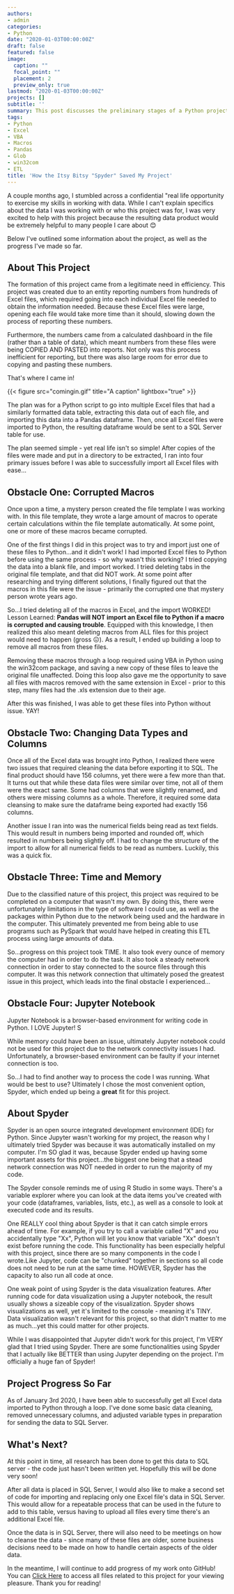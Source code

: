 ```yaml
---
authors:
- admin
categories:
- Python
date: "2020-01-03T00:00:00Z"
draft: false
featured: false
image:
  caption: ""
  focal_point: ""
  placement: 2
  preview_only: true
lastmod: "2020-01-03T00:00:00Z"
projects: []
subtitle: ''
summary: This post discusses the preliminary stages of a Python project that extracts data out of hundreds of Excel files, followed by sending them to SQL Server. Jupyter posed some unexpected network issues, and Spyder was a wonderful solution!
tags:
- Python
- Excel
- VBA
- Macros
- Pandas
- Glob
- win32com
- ETL
title: 'How the Itsy Bitsy "Spyder" Saved My Project'
---
```


A couple months ago, I stumbled across a confidential "real life opportunity to exercise my skills in working with data. While I can't explain specifics about the data I was working with or who this project was for, I was very excited to help with this project because the resulting data product would be extremely helpful to many people I care about :blush: 

Below I've outlined some information about the project, as well as the progress I've made so far.

## About This Project

The formation of this project came from a legitimate need in efficiency. This project was created due to an entity reporting numbers from hundreds of Excel files, which required going into each individual Excel file needed to obtain the information needed. Because these Excel files were large, opening each file would take more time than it should, slowing down the process of reporting these numbers.

Furthermore, the numbers came from a calculated dashboard in the file (rather than a table of data), which meant numbers from these files were being COPIED AND PASTED into reports. Not only was this process inefficient for reporting, but there was also large room for error due to copying and pasting these numbers.

That's where I came in!

{{< figure src="comingin.gif" title="A caption" lightbox="true" >}}

The plan was for a Python script to go into multiple Excel files that had a similarly formatted data table, extracting this data out of each file, and importing this data into a Pandas dataframe. Then, once all Excel files were imported to Python, the resulting dataframe would be sent to a SQL Server table for use.

The plan seemed simple - yet real life isn't so simple! After copies of the files were made and put in a directory to be extracted, I ran into four primary issues before I was able to successfully import all Excel files with ease...

## Obstacle One: Corrupted Macros

Once upon a time, a mystery person created the file template I was working with. In this file template, they wrote a large amount of macros to operate certain calculations within the file template automatically. At some point, one or more of these macros became corrupted. 

One of the first things I did in this project was to try and import just one of these files to Python...and it didn't work! I had imported Excel files to Python before using the same process - so why wasn't this working? I tried copying the data into a blank file, and import worked. I tried deleting tabs in the original file template, and that did NOT work. At some point after researching and trying different solutions, I finally figured out that the macros in this file were the issue - primarily the corrupted one that mystery person wrote years ago.

So...I tried deleting all of the macros in Excel, and the import WORKED! Lesson Learned: **Pandas will NOT import an Excel file to Python if a macro is corrupted and causing trouble**. Equipped with this knowledge, I then realized this also meant deleting macros from ALL files for this project would need to happen (gross :confounded:). As a result, I ended up building a loop to remove all macros from these files.

Removing these macros through a loop required using VBA in Python using the win32com package, and saving a new copy of these files to leave the original file unaffected. Doing this loop also gave me the opportunity to save all files with macros removed with the same extension in Excel - prior to this step, many files had the .xls extension due to their age.

After this was finished, I was able to get these files into Python without issue. YAY!

## Obstacle Two: Changing Data Types and Columns

Once all of the Excel data was brought into Python, I realized there were two issues that required cleaning the data before exporting it to SQL. The final product should have 156 columns, yet there were a few more than that. It turns out that while these data files were similar over time, not all of them were the exact same. Some had columns that were slightly renamed, and others were missing columns as a whole. Therefore, it required some data cleansing to make sure the dataframe being exported had exactly 156 columns.

Another issue I ran into was the numerical fields being read as text fields. This would result in numbers being imported and rounded off, which resulted in numbers being slightly off. I had to change the structure of the import to allow for all numerical fields to be read as numbers. Luckily, this was a quick fix.

## Obstacle Three: Time and Memory

Due to the classified nature of this project, this project was required to be completed on a computer that wasn't my own. By doing this, there were unfortunately limitations in the type of software I could use, as well as the packages within Python due to the network being used and the hardware in the computer. This ultimately prevented me from being able to use programs such as PySpark that would have helped in creating this ETL process using large amounts of data. 

So...progress on this project took TIME. It also took every ounce of memory the computer had in order to do the task. It also took a steady network connection in order to stay connected to the source files through this computer. It was this network connection that ultimately posed the greatest issue in this project, which leads into the final obstacle I experienced...

## Obstacle Four: Jupyter Notebook

Jupyter Notebook is a browser-based environment for writing code in Python. I LOVE Jupyter! S

While memory could have been an issue, ultimately Jupyter notebook could not be used for this project due to the network connectivity issues I had. Unfortunately, a browser-based environment can be faulty if your internet connection is too.

So...I had to find another way to process the code I was running. What would be best to use? Ultimately I chose the most convenient option, Spyder, which ended up being a **great** fit for this project.

## About Spyder

Spyder is an open source integrated development environment (IDE) for Python. Since Jupyter wasn't working for my project, the reason why I ultimately tried Spyder was because it was automatically installed on my computer. I'm SO glad it was, because Spyder ended up having some important assets for this project...the biggest one being that a stead network connection was NOT needed in order to run the majority of my code.

The Spyder console reminds me of using R Studio in some ways. There's a variable explorer where you can look at the data items you've created with your code (dataframes, variables, lists, etc.), as well as a console to look at executed code and its results. 

One REALLY cool thing about Spyder is that it can catch simple errors ahead of time. For example, if you try to call a variable called "X" and you accidentally type "Xx", Python will let you know that variable "Xx" doesn't exist before running the code. This functionality has been especially helpful with this project, since there are so many components in the code I wrote.Like Jupyter, code can be "chunked" together in sections so all code does not need to be run at the same time. HOWEVER, Spyder has the capacity to also run all code at once. 

One weak point of using Spyder is the data visualization features. After running code for data visualization using a Jupyter notebook, the result usually shows a sizeable copy of the visualization. Spyder shows visualizations as well, yet it's limited to the console - meaning it's TINY. Data visualization wasn't relevant for this project, so that didn't matter to me as much...yet this could matter for other projects.

While I was disappointed that Jupyter didn't work for this project, I'm VERY glad that I tried using Spyder. There are some functionalities using Spyder that I actually like BETTER than using Jupyter depending on the project. I'm officially a huge fan of Spyder!

## Project Progress So Far

As of January 3rd 2020, I have been able to successfully get all Excel data imported to Python through a loop. I've done some basic data cleaning, removed unnecessary columns, and adjusted variable types in preparation for sending the data to SQL Server.

## What's Next?

At this point in time, all research has been done to get this data to SQL server - the code just hasn't been written yet. Hopefully this will be done very soon! 

After all data is placed in SQL Server, I would also like to make a second set of code for importing and replacing only one Excel file's data in SQL Server. This would allow for a repeatable process that can be used in the future to add to this table, versus having to upload all files every time there's an additional Excel file.

Once the data is in SQL Server, there will also need to be meetings on how to cleanse the data - since many of these files are older, some business decisions need to be made on how to handle certain aspects of the older data.

In the meantime, I will continue to add progress of my work onto GitHub! You can [Click Here](https://github.com/ErikaJacobs/Excel-Python-SQL-Migration) to access all files related to this project for your viewing pleasure. Thank you for reading!